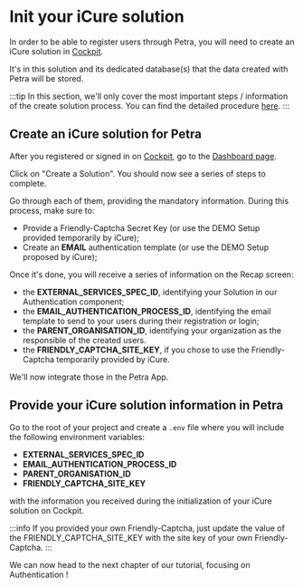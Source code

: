 # Init your iCure solution
In order to be able to register users through Petra, you will need to create an iCure solution in [Cockpit](https://cockpit.icure.dev/dashboard).

It's in this solution and its dedicated database(s) that the data created with Petra will be stored.

:::tip
In this section, we'll only cover the most important steps / information of the create solution process. You can find the detailed procedure [here](../../../quick-start/index.md).
:::

## Create an iCure solution for Petra
After you registered or signed in on [Cockpit](https://cockpit.icure.dev), go to the [Dashboard page](https://cockpit.icure.dev/dashboard). 

Click on "Create a Solution". You should now see a series of steps to complete. 

Go through each of them, providing the mandatory information. During this process, make sure to: 
- Provide a Friendly-Captcha Secret Key (or use the DEMO Setup provided temporarily by iCure);
- Create an **EMAIL** authentication template (or use the DEMO Setup proposed by iCure);


Once it's done, you will receive a series of information on the Recap screen:
- the **EXTERNAL_SERVICES_SPEC_ID**, identifying your Solution in our Authentication component;
- the **EMAIL_AUTHENTICATION_PROCESS_ID**, identifying the email template to send to your users during their registration or login;
- the **PARENT_ORGANISATION_ID**, identifying your organization as the responsible of the created users.
- the **FRIENDLY_CAPTCHA_SITE_KEY**, if you chose to use the Friendly-Captcha temporarily provided by iCure.

We'll now integrate those in the Petra App. 

## Provide your iCure solution information in Petra
Go to the root of your project and create a `.env` file where you will include the following environment variables: 
- **EXTERNAL_SERVICES_SPEC_ID**
- **EMAIL_AUTHENTICATION_PROCESS_ID**
- **PARENT_ORGANISATION_ID**
- **FRIENDLY_CAPTCHA_SITE_KEY**

with the information you received during the initialization of your iCure solution on Cockpit. 

:::info
If you provided your own Friendly-Captcha, just update the value of the FRIENDLY_CAPTCHA_SITE_KEY with the site key of your own Friendly-Captcha. 
:::

We can now head to the next chapter of our tutorial, focusing on Authentication ! 